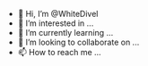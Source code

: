 - 👋 Hi, I’m @WhiteDivel
- 👀 I’m interested in ...
- 🌱 I’m currently learning ...
- 💞️ I’m looking to collaborate on ...
- 📫 How to reach me ...

<!---
WhiteDivel/WhiteDivel is a ✨ special ✨ repository because its `README.md` (this file) appears on your GitHub profile.
You can click the Preview link to take a look at your changes.
--->
